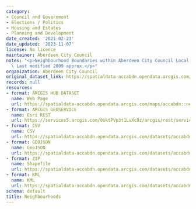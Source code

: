 ```yaml
---
category:
- Council and Government
- Elections / Politics
- Housing and Estates
- Planning and Development
date_created: '2021-02-23'
date_updated: '2023-11-07'
license: No licence
maintainer: Aberdeen City Council
notes: "<p>Neighbourhood Boundaries within Aberdeen City Council Local Authority area.\_\
  \ Last modified 2009 approx.</p>"
organization: Aberdeen City Council
original_dataset_link: https://spatialdata-accabdn.opendata.arcgis.com/maps/accabdn::neighbourhoods
records: null
resources:
- format: ARCGIS HUB DATASET
  name: Web Page
  url: https://spatialdata-accabdn.opendata.arcgis.com/maps/accabdn::neighbourhoods
- format: ARCGIS GEOSERVICE
  name: Esri REST
  url: https://services5.arcgis.com/0sktPVp3t1LvXc9z/arcgis/rest/services/Neighbourhoods/FeatureServer/81
- format: CSV
  name: CSV
  url: https://spatialdata-accabdn.opendata.arcgis.com/datasets/accabdn::neighbourhoods.csv?where=1=1&outSR=%7B%22latestWkid%22%3A27700%2C%22wkid%22%3A27700%7D
- format: GEOJSON
  name: GeoJSON
  url: https://spatialdata-accabdn.opendata.arcgis.com/datasets/accabdn::neighbourhoods.geojson?where=1=1&outSR=%7B%22latestWkid%22%3A27700%2C%22wkid%22%3A27700%7D
- format: ZIP
  name: Shapefile
  url: https://spatialdata-accabdn.opendata.arcgis.com/datasets/accabdn::neighbourhoods.zip?where=1=1&outSR=%7B%22latestWkid%22%3A27700%2C%22wkid%22%3A27700%7D
- format: KML
  name: KML
  url: https://spatialdata-accabdn.opendata.arcgis.com/datasets/accabdn::neighbourhoods.kml?where=1=1&outSR=%7B%22latestWkid%22%3A27700%2C%22wkid%22%3A27700%7D
schema: default
title: Neighbourhoods
---
```


